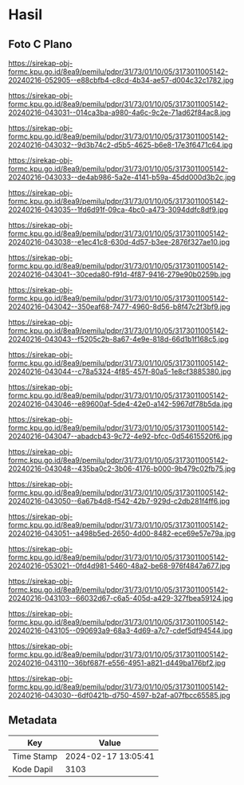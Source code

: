 # Hasil

## Foto C Plano

https://sirekap-obj-formc.kpu.go.id/8ea9/pemilu/pdpr/31/73/01/10/05/3173011005142-20240216-052905--e88cbfb4-c8cd-4b34-ae57-d004c32c1782.jpg

https://sirekap-obj-formc.kpu.go.id/8ea9/pemilu/pdpr/31/73/01/10/05/3173011005142-20240216-043031--014ca3ba-a980-4a6c-9c2e-71ad62f84ac8.jpg

https://sirekap-obj-formc.kpu.go.id/8ea9/pemilu/pdpr/31/73/01/10/05/3173011005142-20240216-043032--9d3b74c2-d5b5-4625-b6e8-17e3f6471c64.jpg

https://sirekap-obj-formc.kpu.go.id/8ea9/pemilu/pdpr/31/73/01/10/05/3173011005142-20240216-043033--de4ab986-5a2e-4141-b59a-45dd000d3b2c.jpg

https://sirekap-obj-formc.kpu.go.id/8ea9/pemilu/pdpr/31/73/01/10/05/3173011005142-20240216-043035--1fd6d91f-09ca-4bc0-a473-3094ddfc8df9.jpg

https://sirekap-obj-formc.kpu.go.id/8ea9/pemilu/pdpr/31/73/01/10/05/3173011005142-20240216-043038--e1ec41c8-630d-4d57-b3ee-2876f327ae10.jpg

https://sirekap-obj-formc.kpu.go.id/8ea9/pemilu/pdpr/31/73/01/10/05/3173011005142-20240216-043041--30ceda80-f91d-4f87-9416-279e90b0259b.jpg

https://sirekap-obj-formc.kpu.go.id/8ea9/pemilu/pdpr/31/73/01/10/05/3173011005142-20240216-043042--350eaf68-7477-4960-8d56-b8f47c2f3bf9.jpg

https://sirekap-obj-formc.kpu.go.id/8ea9/pemilu/pdpr/31/73/01/10/05/3173011005142-20240216-043043--f5205c2b-8a67-4e9e-818d-66d1b1f168c5.jpg

https://sirekap-obj-formc.kpu.go.id/8ea9/pemilu/pdpr/31/73/01/10/05/3173011005142-20240216-043044--c78a5324-4f85-457f-80a5-1e8cf3885380.jpg

https://sirekap-obj-formc.kpu.go.id/8ea9/pemilu/pdpr/31/73/01/10/05/3173011005142-20240216-043046--e89600af-5de4-42e0-a142-5967df78b5da.jpg

https://sirekap-obj-formc.kpu.go.id/8ea9/pemilu/pdpr/31/73/01/10/05/3173011005142-20240216-043047--abadcb43-9c72-4e92-bfcc-0d54615520f6.jpg

https://sirekap-obj-formc.kpu.go.id/8ea9/pemilu/pdpr/31/73/01/10/05/3173011005142-20240216-043048--435ba0c2-3b06-4176-b000-9b479c02fb75.jpg

https://sirekap-obj-formc.kpu.go.id/8ea9/pemilu/pdpr/31/73/01/10/05/3173011005142-20240216-043050--6a67b4d8-f542-42b7-929d-c2db281f4ff6.jpg

https://sirekap-obj-formc.kpu.go.id/8ea9/pemilu/pdpr/31/73/01/10/05/3173011005142-20240216-043051--a498b5ed-2650-4d00-8482-ece69e57e79a.jpg

https://sirekap-obj-formc.kpu.go.id/8ea9/pemilu/pdpr/31/73/01/10/05/3173011005142-20240216-053021--0fd4d981-5460-48a2-be68-976f4847a677.jpg

https://sirekap-obj-formc.kpu.go.id/8ea9/pemilu/pdpr/31/73/01/10/05/3173011005142-20240216-043103--66032d67-c6a5-405d-a429-327fbea59124.jpg

https://sirekap-obj-formc.kpu.go.id/8ea9/pemilu/pdpr/31/73/01/10/05/3173011005142-20240216-043105--090693a9-68a3-4d69-a7c7-cdef5df94544.jpg

https://sirekap-obj-formc.kpu.go.id/8ea9/pemilu/pdpr/31/73/01/10/05/3173011005142-20240216-043110--36bf687f-e556-4951-a821-d449ba176bf2.jpg

https://sirekap-obj-formc.kpu.go.id/8ea9/pemilu/pdpr/31/73/01/10/05/3173011005142-20240216-043030--6df0421b-d750-4597-b2af-a07fbcc65585.jpg


## Metadata

| Key        | Value               |
| ---------- | ------------------- |
| Time Stamp | 2024-02-17 13:05:41 |
| Kode Dapil | 3103                |



